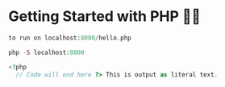 # Getting Started with PHP 🐘🌷

```php
to run on localhost:8000/hello.php

php -S localhost:8000

<?php
  // Code will end here ?> This is output as literal text.

```